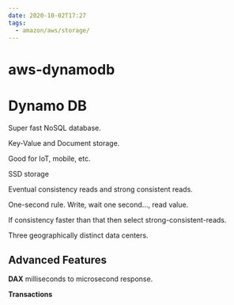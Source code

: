 ```yaml
---
date: 2020-10-02T17:27
tags:
  - amazon/aws/storage/
---
```


# aws-dynamodb
# Dynamo DB

Super fast NoSQL database. 

Key-Value and Document storage.

Good for IoT, mobile, etc.

SSD storage

Eventual consistency reads and strong consistent reads.

One-second rule. Write, wait one second..., read value.

If consistency faster than that then select strong-consistent-reads.

Three geographically distinct data centers.

## Advanced Features

**DAX** milliseconds to microsecond response. 

**Transactions**

